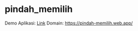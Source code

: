 # pindah_memilih

Demo Aplikasi: [Link](https://pindah-memilih.web.app/)
Domain: https://pindah-memilih.web.app/